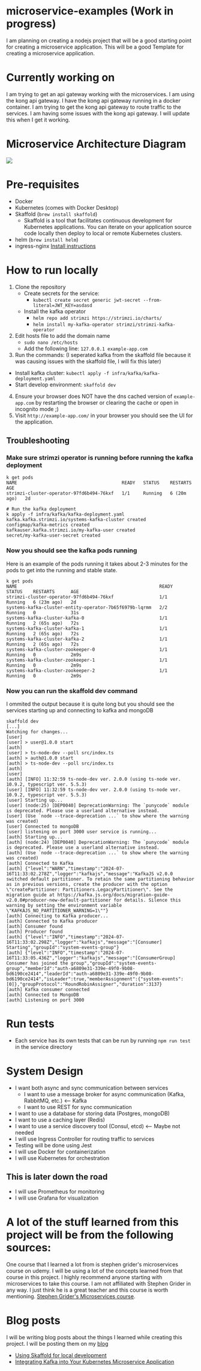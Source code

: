 # microservice-examples (Work in progress)

I am planning on creating a nodejs project that will be a good starting point for creating a microservice application. This will be a good Template for creating a microservice application.

# Currently working on

I am trying to get an api gateway working with the microservices. I am using the kong api gateway. I have the kong api gateway running in a docker container. I am trying to get the kong api gateway to route traffic to the services. I am having some issues with the kong api gateway. I will update this when I get it working.

# Microservice Architecture Diagram

![](screenshots/microservice_diagram.png)

# Pre-requisites

- Docker
- Kubernetes (comes with Docker Desktop)
- Skaffold (`brew install skaffold`)
  - Skaffold is a tool that facilitates continuous development for Kubernetes applications. You can iterate on your application source code locally then deploy to local or remote Kubernetes clusters.
- helm (`brew install helm`)
- ingress-nginx [Install instructions](https://kubernetes.github.io/ingress-nginx/deploy/#quick-start)

# How to run locally

1. Clone the repository
   - Create secrets for the service:
     - `kubectl create secret generic jwt-secret --from-literal=JWT_KEY=asdasd`
   - Install the kafka operator
     - `helm repo add strimzi https://strimzi.io/charts/`
     - `helm install my-kafka-operator strimzi/strimzi-kafka-operator`
2. Edit hosts file to add the domain name
   - `sudo nano /etc/hosts`
   - Add the following line: `127.0.0.1 example-app.com`
3. Run the commands: (I seperated kafka from the skaffold file because it was causing issues with the skaffold file, I will fix this later)

- Install kafka cluster: `kubectl apply -f infra/kafka/kafka-deployment.yaml`
- Start develop environment: `skaffold dev`

4. Ensure your browser does NOT have the dns cached version of `example-app.com` by restarting the browser or clearing the cache or open in incognito mode ;)
5. Visit `http://example-app.com/` in your browser you should see the UI for the application.

## Troubleshooting

### Make sure strimzi operator is running before running the kafka deployment

```
k get pods
NAME                                       READY   STATUS    RESTARTS      AGE
strimzi-cluster-operator-97fd6b494-76kxf   1/1     Running   6 (20m ago)   2d

# Run the kafka deployment
k apply -f infra/kafka/kafka-deployment.yaml
kafka.kafka.strimzi.io/systems-kafka-cluster created
configmap/kafka-metrics created
kafkauser.kafka.strimzi.io/my-kafka-user created
secret/my-kafka-user-secret created
```

### Now you should see the kafka pods running

Here is an example of the pods running it takes about 2-3 minutes for the pods to get into the running and stable state.

```
k get pods
NAME                                                     READY   STATUS    RESTARTS      AGE
strimzi-cluster-operator-97fd6b494-76kxf                 1/1     Running   6 (23m ago)   2d
systems-kafka-cluster-entity-operator-7b65f6979b-lqrmm   2/2     Running   0             31s
systems-kafka-cluster-kafka-0                            1/1     Running   2 (65s ago)   72s
systems-kafka-cluster-kafka-1                            1/1     Running   2 (65s ago)   72s
systems-kafka-cluster-kafka-2                            1/1     Running   2 (65s ago)   72s
systems-kafka-cluster-zookeeper-0                        1/1     Running   0             2m9s
systems-kafka-cluster-zookeeper-1                        1/1     Running   0             2m9s
systems-kafka-cluster-zookeeper-2                        1/1     Running   0             2m9s
```

### Now you can run the skaffold dev command

I ommited the output because it is quite long but you should see the services starting up and connecting to kafka and mongoDB

```
skaffold dev
[...]
Watching for changes...
[user]
[user] > user@1.0.0 start
[auth]
[user] > ts-node-dev --poll src/index.ts
[auth] > auth@1.0.0 start
[auth] > ts-node-dev --poll src/index.ts
[auth]
[user]
[auth] [INFO] 11:32:59 ts-node-dev ver. 2.0.0 (using ts-node ver. 10.9.2, typescript ver. 5.5.3)
[user] [INFO] 11:32:59 ts-node-dev ver. 2.0.0 (using ts-node ver. 10.9.2, typescript ver. 5.5.3)
[user] Starting up...
[user] (node:25) [DEP0040] DeprecationWarning: The `punycode` module is deprecated. Please use a userland alternative instead.
[user] (Use `node --trace-deprecation ...` to show where the warning was created)
[user] Connected to mongoDB
[user] listening on port 3000 user service is running...
[auth] Starting up...
[auth] (node:24) [DEP0040] DeprecationWarning: The `punycode` module is deprecated. Please use a userland alternative instead.
[auth] (Use `node --trace-deprecation ...` to show where the warning was created)
[auth] Connected to Kafka
[auth] {"level":"WARN","timestamp":"2024-07-16T11:33:02.278Z","logger":"kafkajs","message":"KafkaJS v2.0.0 switched default partitioner. To retain the same partitioning behavior as in previous versions, create the producer with the option \"createPartitioner: Partitioners.LegacyPartitioner\". See the migration guide at https://kafka.js.org/docs/migration-guide-v2.0.0#producer-new-default-partitioner for details. Silence this warning by setting the environment variable \"KAFKAJS_NO_PARTITIONER_WARNING=1\""}
[auth] Connecting to Kafka producer...
[auth] Connected to Kafka producer
[auth] Consumer found
[auth] Producer found
[auth] {"level":"INFO","timestamp":"2024-07-16T11:33:02.298Z","logger":"kafkajs","message":"[Consumer] Starting","groupId":"system-events-group"}
[auth] {"level":"INFO","timestamp":"2024-07-16T11:33:05.436Z","logger":"kafkajs","message":"[ConsumerGroup] Consumer has joined the group","groupId":"system-events-group","memberId":"auth-a6809e31-339e-49f0-9b08-bd6190ce2414","leaderId":"auth-a6809e31-339e-49f0-9b08-bd6190ce2414","isLeader":true,"memberAssignment":{"system-events":[0]},"groupProtocol":"RoundRobinAssigner","duration":3137}
[auth] Kafka consumer connected
[auth] Connected to MongoDB
[auth] Listening on port 3000
```

# Run tests

- Each service has its own tests that can be run by running `npm run test` in the service directory

# System Design

- I want both async and sync communication between services
  - I want to use a message broker for async communication (Kafka, RabbitMQ, etc.) <-- Kafka
  - I want to use REST for sync communication
- I want to use a database for storing data (Postgres, mongoDB)
- I want to use a caching layer (Redis)
- I want to use a service discovery tool (Consul, etcd) <-- Maybe not needed
- I will use Ingress Controller for routing traffic to services
- Testing will be done using Jest
- I will use Docker for containerization
- I will use Kubernetes for orchestration

## This is later down the road

- I will use Prometheus for monitoring
- I will use Grafana for visualization

# A lot of the stuff learned from this project will be from the following sources:

One course that I learned a lot from is stephen grider's microservices course on udemy. I will be using a lot of the concepts learned from that course in this project. I highly recommend anyone starting with microservices to take this course. I am not affiliated with Stephen Grider in any way. I just think he is a great teacher and this course is worth mentioning. [Stephen Grider's Microservices course](https://www.udemy.com/course/microservices-with-node-js-and-react/).

# Blog posts

I will be writing blog posts about the things I learned while creating this project. I will be posting them on my [blog](https://www.travisallister.com/blog)

- [Using Skaffold for local development](https://www.travisallister.com/post/using-skaffold-for-development-in-kubernetes)
- [Integrating Kafka into Your Kubernetes Microservice Application](https://www.travisallister.com/post/integrating-kafka-into-your-kubernetes-microservice-application)
